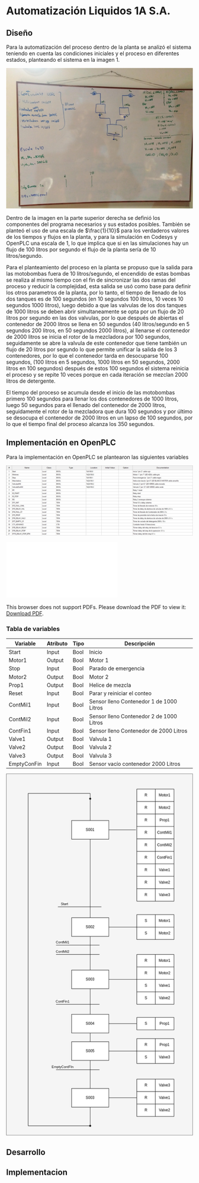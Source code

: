 # Automatización Liquidos 1A S.A.
## Diseño
Para la automatización del proceso dentro de la planta se analizó el sistema teniendo en cuenta las condiciones iniciales y el proceso en diferentes estados, planteando el sistema en la imagen 1.

![Diagrama Función Secuencial](analisis.jpg)

Dentro de la imagen en la parte superior derecha se definió los componentes del programa necesarios y sus estados posibles. También se planteó el uso de una escala de $\frac{1}{10}$ para los verdaderos valores de los tiempos y flujos en la planta, y para la simulación en Codesys y OpenPLC una escala de 1, lo que implica que si en las simulaciones hay un flujo de 100 litros por segundo el flujo de la planta sería de 10 litros/segundo.

Para el planteamiento del proceso en la planta se propuso que la salida para las motobombas fuera de 10 litros/segundo, el encendido de estas bombas se realiza al mismo tiempo con el fin de sincronizar las dos ramas del proceso y reducir la complejidad, esta salida se usó como base para definir los otros parametros de la planta, por lo tanto, el tiempo de llenado de los dos tanques es de 100 segundos (en 10 segundos 100 litros, 10 veces 10 segundos 1000 litros), luego debido a que las valvulas de los dos tanques de 1000 litros se deben abrir simultaneamente se opta por un flujo de 20 litros por segundo en las dos valvulas, por lo que después de abiertas el contenedor de 2000 litros se llena en 50 segundos (40 litros/segundo en 5 segundos 200 litros, en 50 segundos 2000 litros), al llenarse el contenedor de 2000 litros se inicia el rotor de la mezcladora por 100 segundos, seguidamente se abre la valvula de este contenedor que tiene también un flujo de 20 litros por segundo lo que permite unificar la salida de los 3 contenedores, por lo que el contenedor tarda en desocuparse 100 segundos, (100 litros en 5 segundos, 1000 litros en 50 segundos, 2000 litros en 100 segundos) después de estos 100 segundos el sistema reinicia el proceso y se repite 10 veces porque en cada iteración se mezclan 2000 litros de detergente.

El tiempo del proceso se acumula desde el inicio de las motobombas primero 100 segundos para llenar los dos contenedores de 1000 litros, luego 50 segundos para el llenado del contenedor de 2000 litros, seguidamente el rotor de la mezcladora que dura 100 segundos y por último se desocupa el contenedor de 2000 litros en un lapso de 100 segundos, por lo que el tiempo final del proceso alcanza los 350 segundos.

## Implementación en OpenPLC

Para la implementación en OpenPLC se plantearon las siguientes variables 

![Variables OpenPLC](VarsCodesys.jpeg)

<object data="/Ladder_Prototipo_Arduino.pdf" type="application/pdf" width="700px" height="700px">
    <embed src="/Ladder_Prototipo_Arduino.pdf">
        <p>This browser does not support PDFs. Please download the PDF to view it: <a href="/Ladder_Prototipo_Arduino.pdf">Download PDF</a>.</p>
    </embed>
</object>

### Tabla de variables
| Variable    | Atributo | Tipo | Descripción                              |
| ----------- | -------- | ---- | ---------------------------------------- |
| Start       | Input    | Bool | Inicio                                   |
| Motor1      | Output   | Bool | Motor 1                                  |
| Stop        | Input    | Bool | Parado de emergencia                     |
| Motor2      | Output   | Bool | Motor 2                                  |
| Prop1       | Output   | Bool | Helice de mezcla                         |
| Reset       | Input    | Bool | Parar y reiniciar el conteo              |
| ContMil1    | Input    | Bool | Sensor lleno Contenedor 1 de 1000 Litros |
| ContMil2    | Input    | Bool | Sensor lleno Contenedor 2 de 1000 Litros |
| ContFin1    | Input    | Bool | Sensor lleno Contenedor de 2000 Litros   |
| Valve1      | Output   | Bool | Valvula 1                                |
| Valve2      | Output   | Bool | Valvula 2                                |
| Valve3      | Output   | Bool | Valvula 3                                |
| EmptyConFin | Input    | Bool | Sensor vacío contenedor 2000 Litros      |

![Diagrama Función Secuencial](diagramaSeq.png)

## Desarrollo
## Implementacion